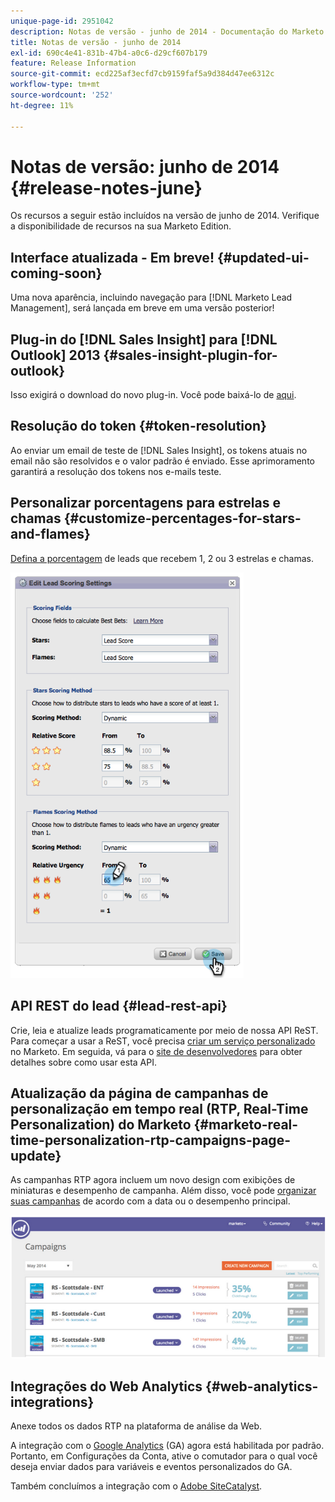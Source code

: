 ```yaml
---
unique-page-id: 2951042
description: Notas de versão - junho de 2014 - Documentação do Marketo - Documentação do produto
title: Notas de versão - junho de 2014
exl-id: 690c4e41-831b-47b4-a0c6-d29cf607b179
feature: Release Information
source-git-commit: ecd225af3ecfd7cb9159faf5a9d384d47ee6312c
workflow-type: tm+mt
source-wordcount: '252'
ht-degree: 11%

---
```


# Notas de versão: junho de 2014 {#release-notes-june}

Os recursos a seguir estão incluídos na versão de junho de 2014. Verifique a disponibilidade de recursos na sua Marketo Edition.

## Interface atualizada - Em breve! {#updated-ui-coming-soon}

Uma nova aparência, incluindo navegação para [!DNL Marketo Lead Management], será lançada em breve em uma versão posterior!

## Plug-in do [!DNL Sales Insight] para [!DNL Outlook] 2013 {#sales-insight-plugin-for-outlook}

Isso exigirá o download do novo plug-in. Você pode baixá-lo de [aqui](/help/marketo/product-docs/marketo-sales-insight/msi-outlook-plugin/install-the-marketo-email-add-in-for-outlook-with-a-registration-code.md).

## Resolução do token {#token-resolution}

Ao enviar um email de teste de [!DNL Sales Insight], os tokens atuais no email não são resolvidos e o valor padrão é enviado. Esse aprimoramento garantirá a resolução dos tokens nos e-mails teste.

## Personalizar porcentagens para estrelas e chamas {#customize-percentages-for-stars-and-flames}

[Defina a porcentagem](/help/marketo/product-docs/marketo-sales-insight/msi-for-salesforce/features/stars-and-flames/customize-stars-and-flames.md) de leads que recebem 1, 2 ou 3 estrelas e chamas.

![](assets/image2014-9-22-13-3a50-3a31.png)

## API REST do lead {#lead-rest-api}

Crie, leia e atualize leads programaticamente por meio de nossa API ReST. Para começar a usar a ReST, você precisa [criar um serviço personalizado](/help/marketo/product-docs/administration/additional-integrations/create-a-custom-service-for-use-with-rest-api.md) no Marketo. Em seguida, vá para o [site de desenvolvedores](https://experienceleague.adobe.com/en/docs/marketo-developer/marketo/rest/rest-api/) para obter detalhes sobre como usar esta API.

## Atualização da página de campanhas de personalização em tempo real (RTP, Real-Time Personalization) do Marketo {#marketo-real-time-personalization-rtp-campaigns-page-update}

As campanhas RTP agora incluem um novo design com exibições de miniaturas e desempenho de campanha. Além disso, você pode [organizar suas campanhas](/help/marketo/product-docs/web-personalization/working-with-web-campaigns/sort-web-campaigns-by-latest-or-top-performing.md) de acordo com a data ou o desempenho principal.

![](assets/image2014-9-22-13-3a50-3a57.png)

## Integrações do Web Analytics {#web-analytics-integrations}

Anexe todos os dados RTP na plataforma de análise da Web.

A integração com o [Google Analytics](/help/marketo/product-docs/web-personalization/reporting-for-web-personalization/web-analytics-integrations/integrate-rtp-with-google-analytics.md) (GA) agora está habilitada por padrão. Portanto, em Configurações da Conta, ative o comutador para o qual você deseja enviar dados para variáveis e eventos personalizados do GA.

Também concluímos a integração com o [Adobe SiteCatalyst](/help/marketo/product-docs/web-personalization/reporting-for-web-personalization/web-analytics-integrations/integrate-with-adobe-analytics.md).
